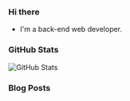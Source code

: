 ### Hi there

- I'm a back-end web developer.

### GitHub Stats

![GitHub Stats](https://github-readme-stats.vercel.app/api?username=sangheonhan&show_icons=true)

### Blog Posts

<!-- BLOG-POST-LIST:START -->
<!-- BLOG-POST-LIST:END -->
